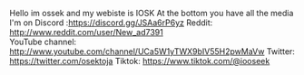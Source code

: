 Hello im ossek and my webiste is IOSK
At the bottom you have all the media I'm on 
Discord :<https://discord.gg/JSAa6rP6yz>      Reddit: <http://www.reddit.com/user/New_ad7391>               
YouTube channel: <http://www.youtube.com/channel/UCa5W1yTWX9bIV55H2pwMaVw>
Twitter: <https://twitter.com/osektoja>
Tiktok: <https://www.tiktok.com/@iooseek>
